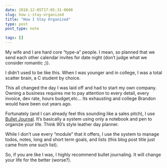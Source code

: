 ```yaml
---
date: 2018-12-05T17:05:31-0600
slug: how-i-stay-organized
title: "How I Stay Organized"
type: post
post_type: note

tags: []
---
```

My wife and I are hard core “type-a” people. I mean, so planned that we send each other calendar invites for date night (don’t judge what we consider romantic ;)).


I didn’t used to be like this. When I was younger and in college, I was a total scatter brain, a C student by choice.


This all changed the day I was laid off and had to start my own company. Owning a business requires me to pay attention to every detail, every invoice, dev rate, hours budget,etc… Its exhausting and college Brandon would have been out years ago.


Fortunately (and I can already feel this sounding like a sales pitch), I use [Bullet Journal](https://bulletjournal.com/). It’s basically a system using only a notebook and pen to organize your life. Think 90’s style leather day planner.


While I don’t use every “module” that it offers, I use the system to manage todos, notes, long and short term goals, and lists (this blog post title just came from one such list).


So, if you are like I was, I highly recommend bullet journaling. It will change your life for the better (worse?).



